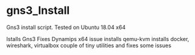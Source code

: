 # gns3_Install
Gns3 install script. Tested on Ubuntu 18.04 x64

Istalls Gns3
Fixes Dynamips x64 issue
installs qemu-kvm
installs docker, wireshark, virtualbox couple of tiny utilities and fixes some issues
